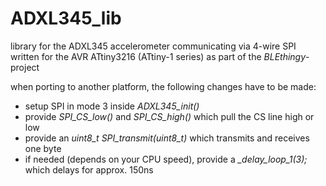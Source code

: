 # ADXL345_lib
library for the ADXL345 accelerometer communicating via 4-wire SPI
written for the AVR ATtiny3216 (ATtiny-1 series) as part of the *BLEthingy*-project

when porting to another platform, the following changes have to be made:
* setup SPI in mode 3 inside *ADXL345_init()*
* provide *SPI_CS_low()* and *SPI_CS_high()* which pull the CS line high or low
* provide an *uint8_t SPI_transmit(uint8_t)* which transmits and receives one byte
* if needed (depends on your CPU speed), provide a *_delay_loop_1(3);* which delays for approx. 150ns
